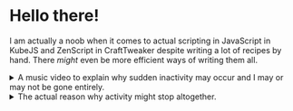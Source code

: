 # Hello there!

I am actually a noob when it comes to actual scripting in JavaScript in KubeJS and ZenScript in CraftTweaker despite writing a lot of recipes by hand. There *might* even be more efficient ways of writing them all.

<details>

<summary>A music video to explain why sudden inactivity may occur and I may or may not be gone entirely.</summary>

 ### 【Honkai: Star Rail MMD】なにやってもうまくいかない【Trailblazer/Stelle】
 
<a href="https://www.youtube.com/embed/--hc6SzDARA" target="_blank">
 <img src="http://img.youtube.com/vi/--hc6SzDARA/mqdefault.jpg" alt="Watch the video" width="560" height="315" border="10" />
</a>
 
 TL;DR - Nothing in life is going right for me right now. [ENG translation](https://www.lyrical-nonsense.com/global/lyrics/meiyo/nani-yattemo-umaku-ikanai/english/)
 
0:00
バカクソゴミクズきちゃない言葉で誰かを傷付けた 無視するつもりが真に受けタラレバほらまた傷付いた 大好きだったものちょっと嫌いになりそうな気がしてた やりもしないくせ出来もしないくせ偉そうな口きくな
 
0:04
なにやってもうまくいかない 脳内じゃ戦争だもんね突っ立ってたって
 
0:08
なにやってもうまくいかない
 
0:10
愛して愛して なにやってもうまくいかない
 
0:13
大惨事wうっせぇわ低脳聞いたことあんぞ
 
0:16
なにやってもうまくいかない なにやってもうまくいかない
 
0:19
はぁ
 
0:19
ほら見てスゴイでしょうが発端になり
 
0:23
インスパイアオマージュが飛びかうフィールドで
 
0:28
淡々とオリジナリティだかなんだか 模索していけって
 
0:33
茨でバラバラな脳内です 何歳下かもわかんないおこちゃまが
 
0:38
評価されてんだどうかしてるよな
 
0:41
ってそっちのセリフよな まぁ良いから全部聞き流して下さい
 
0:46
どうか
 
0:46
バカクソゴミクズきちゃない言葉で誰かを傷付けた 無視するつもりが真に受けタラレバほらまた傷付いた 大好きだったものちょっと嫌いになりそうな気がしてた やりもしないくせ出来もしないくせ偉そうな口きくな
 
0:50
なにやってもうまくいかない 脳内じゃ戦争だもんね突っ立ってたって
 
0:54
なにやってもうまくいかない
 
0:56
愛して愛して なにやってもうまくいかない
 
0:59
大惨事wうっせぇわ低脳聞いたことあんぞ
 
1:02
なにやってもうまくいかない なにやってもうまくいかない
 
1:05
嫌になっても戻りはしない だんだんとさ気付いてんだ同化してたって
 
1:09
ってかはなから戻れはしない
 
1:11
どうしてどうして あとちょっとで乗れやしない
 
1:14
乗客は満杯だもんねジッとしてたって
 
1:17
なにやってもうまくいかない なにやってもうまくいかない
 
1:20
はぁあ
 
1:22
そうか気付いて傷付いてスローダウン
 
1:26
あっという間に折衷案ムシャクシャはフルテンです
 
1:30
ダンスダンダンスダンスを踊れ踊れ
 
1:33
卍パーティぶっ壊してしらばっくれ尽くせ笑
 
1:37
一般ピーポー連行せえよ電光石火で
 
1:41
鉄板のネタもはや前方後円墳、は？
 
1:45
私がこれまでどれだけ努力したかしてないかに関わらないまま 汚い言葉を吐いて自分を納得させるのは簡単ですけど 適当なところで飽きたと投げ出しその実力量不足の誤魔化し うだうだ言ってるお前にゃ将来ないからどうぞ楽しみに生きなよ
 
1:49
独自の物差しあてがってんなよ今に見てろクソが ところでお前の生きがいソレなの悔い改めろよな 黙っておいたら良いのに甚だ宝の持ち腐れ 何にも成し遂げないまま三途の川でも眺めてな
 
1:52
なにやってもうまくいかない 脳内じゃ戦争だもんね突っ立ってたって
 
1:56
なにやってもうまくいかない
 
1:58
愛して愛して なにやってもうまくいかない
 
2:02
大惨事wうっせぇわ低脳聞いたことあんぞ
 
2:04
なにやってもうまくいかない なにやってもうまくいかない
 
2:08
なにやってもうまくいかない 戦々は恐々だもんねツッパってたって
 
2:12
なにやってもうまくいかない
 
2:13
愛して愛さないで なにやってもうまくいかない
 
2:17
心配してるフリしてんのもう気付いてるよ
 
2:20
なにやってもうまくいかない なにやってもうまくいかない
 
2:23
何にもやってないだけじゃない

</details>

<details>

<summary>The actual reason why activity might stop altogether.</summary>
 
 I don't really want to talk about my current situation as it might be laughable by some, but I am a bit of a failure as an adult despite being what was considered the "gifted and talented" student through elementary, middle school and high school. I even taught how to use Blender 2.8 during my last year in high school in my Digital Arts class.
 
 </details>
